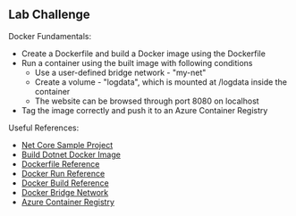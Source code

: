 ## Lab Challenge

Docker Fundamentals:

* Create a Dockerfile and build a Docker image using the Dockerfile
* Run a container using the built image with following conditions
  * Use a user-defined bridge network - "my-net"
  * Create a volume - "logdata", which is mounted at /logdata inside the container 
  * The website can be browsed through port 8080 on localhost
* Tag the image correctly and push it to an Azure Container Registry

Useful References:

* [Net Core Sample Project](https://github.com/MicrosoftDocs/mslearn-tailspin-spacegame-web)
* [Build Dotnet Docker Image](https://docs.microsoft.com/en-us/aspnet/core/host-and-deploy/docker/building-net-docker-images?view=aspnetcore-3.1)
* [Dockerfile Reference](https://docs.microsoft.com/en-us/azure/devops/organizations/accounts/organization-management?view=azure-devops)
* [Docker Run Reference](https://docs.docker.com/engine/reference/run/)
* [Docker Build Reference](https://docs.docker.com/engine/reference/commandline/build/)
* [Docker Bridge Network](https://docs.docker.com/network/bridge/)
* [Azure Container Registry](https://docs.microsoft.com/en-us/azure/container-registry/) 

